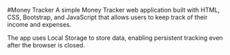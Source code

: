 #Money Tracker
A simple Money Tracker web application built with HTML, CSS, Bootstrap, and JavaScript that allows users to keep track of their income and expenses. 

The app uses Local Storage to store data, enabling persistent tracking even after the browser is closed.
